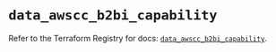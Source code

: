 # `data_awscc_b2bi_capability`

Refer to the Terraform Registry for docs: [`data_awscc_b2bi_capability`](https://registry.terraform.io/providers/hashicorp/awscc/0.70.0/docs/data-sources/b2bi_capability).
